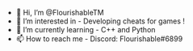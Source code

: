 - 👋 Hi, I’m @FlourishableTM
- 👀 I’m interested in - Developing cheats for games !
- 🌱 I’m currently learning - C++ and Python
- 📫 How to reach me - Discord: Flourishable#6899

<!---
PreferTM/PreferTM is a ✨ special ✨ repository because its `README.md` (this file) appears on your GitHub profile.
You can click the Preview link to take a look at your changes.
--->

